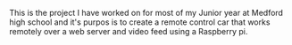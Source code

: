 This is the project I have worked on for most of my Junior year at Medford high school and it's purpos is to create a remote control car that works remotely over a web server and video feed using a Raspberry pi.
